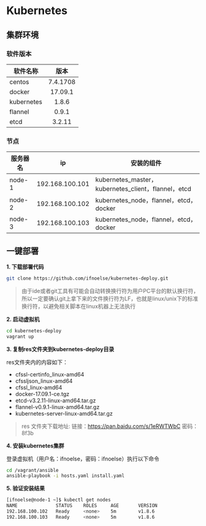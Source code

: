 # Kubernetes

## 集群环境

### 软件版本
| 软件名称        | 版本           |
| ------------- |:-------------:|
| centos      | 7.4.1708 |
| docker      | 17.09.1   |
| kubernetes      | 1.8.6 |
| flannel      | 0.9.1    |
| etcd      | 3.2.11    |

### 节点

| 服务器名      | ip           | 安装的组件           |
| ------------- | ------------- |-------------|
| node-1      | 192.168.100.101 |kubernetes_master，kubernetes_client，flannel，etcd|
| node-2      | 192.168.100.102 |kubernetes_node，flannel，etcd，docker|
| node-3      | 192.168.100.103 |kubernetes_node，flannel，etcd，docker|

## 一键部署

**1. 下载部署代码**

``` bash
git clone https://github.com/ifnoelse/kubernetes-deploy.git
```
>由于ide或者git工具有可能会自动转换换行符为用户PC平台的默认换行符，所以一定要确认git上拿下来的文件换行符为LF，也就是linux/unix下的标准换行符，以避免相关脚本在linux机器上无法执行

**2. 启动虚拟机**

``` bash
cd kubernetes-deploy
vagrant up
```

**3. 复制res文件夹到kubernetes-deploy目录**

res文件夹内的内容如下：
- cfssl-certinfo_linux-amd64
- cfssljson_linux-amd64
- cfssl_linux-amd64
- docker-17.09.1-ce.tgz
- etcd-v3.2.11-linux-amd64.tar.gz
- flannel-v0.9.1-linux-amd64.tar.gz
- kubernetes-server-linux-amd64.tar.gz

>res 文件夹下载地址: 链接：https://pan.baidu.com/s/1eRWTWbC 密码：8f3b

**4. 安装kubernetes集群**

登录虚拟机（用户名：ifnoelse，密码：ifnoelse）执行以下命令
``` bash
cd /vagrant/ansible
ansible-playbook -i hosts.yaml install.yaml
```

**5. 验证安装结果**
``` bash
[ifnoelse@node-1 ~]$ kubectl get nodes
NAME              STATUS    ROLES     AGE       VERSION
192.168.100.102   Ready     <none>    5m        v1.8.6
192.168.100.103   Ready     <none>    5m        v1.8.6

```
